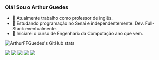 ### Olá! Sou o Arthur Guedes

- 🔭 Atualmente trabalho como professor de inglês.
- 🌱 Estudando programação no Senai e independentemente. Dev. Full-Stack eventualmente.
- 📖 Iniciarei o curso de Engenharia da Computação ano que vem.


![ArthurFFGuedes's GitHub stats](https://github-readme-stats.vercel.app/api?username=ArthurFFGuedes&hide=contribs&show_icons=true&theme=radical)
<div> 
  <a href="https://instagram.com/arthurguedes324" target="_blank"><img src="https://img.shields.io/badge/-Instagram-%23E4405F?style=for-the-badge&logo=instagram&logoColor=white" target="_blank"></a>
 	<a href="https://www.twitch.tv/Meddenn" target="_blank"><img src="https://img.shields.io/badge/Twitch-9146FF?style=for-the-badge&logo=twitch&logoColor=white" target="_blank"></a>
 <a href="https://discord.gg/Gpu8d6E" target="_blank"><img src="https://img.shields.io/badge/Discord-7289DA?style=for-the-badge&logo=discord&logoColor=white" target="_blank"></a> 
  <a href = "mailto:arthurffguedes@gmail.com"><img src="https://img.shields.io/badge/-Gmail-%23333?style=for-the-badge&logo=gmail&logoColor=white" target="_blank"></a>
  <a href="https://www.linkedin.com/in/arthur-f-f-guedes-974875271" target="_blank"><img src="https://img.shields.io/badge/-LinkedIn-%230077B5?style=for-the-badge&logo=linkedin&logoColor=white" target="_blank"></a> 
</div>
